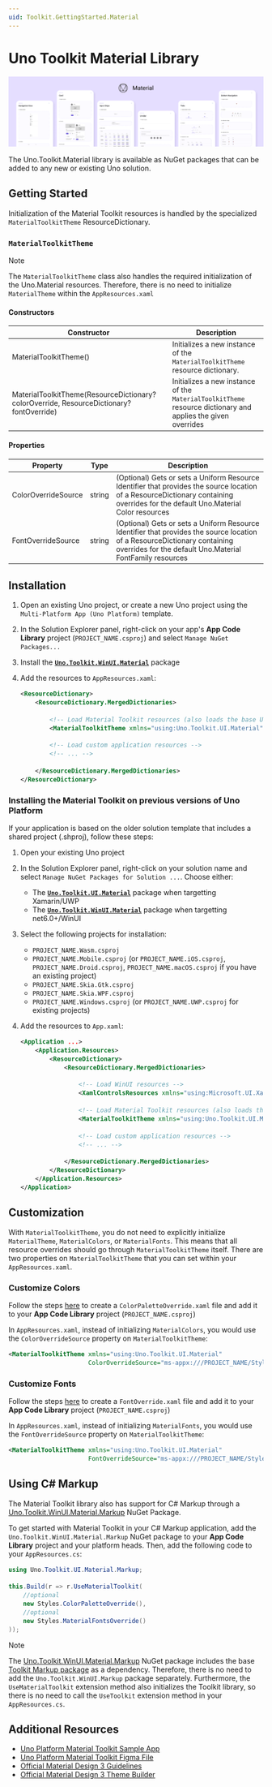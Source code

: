 ```yaml
---
uid: Toolkit.GettingStarted.Material
---
```

# Uno Toolkit Material Library

<p align="center">
  <img src="../assets/material-toolkit-design-system.png">
</p>

The Uno.Toolkit.Material library is available as NuGet packages that can be added to any new or existing Uno solution.

## Getting Started

Initialization of the Material Toolkit resources is handled by the specialized `MaterialToolkitTheme` ResourceDictionary.

### `MaterialToolkitTheme`

> [!NOTE]
> The `MaterialToolkitTheme` class also handles the required initialization of the Uno.Material resources. Therefore, there is no need to initialize `MaterialTheme` within the `AppResources.xaml`

#### Constructors

| Constructor    | Description                                           |
|----------------|-------------------------------------------------------|
| MaterialToolkitTheme()         | Initializes a new instance of the `MaterialToolkitTheme` resource dictionary.       |
| MaterialToolkitTheme(ResourceDictionary? colorOverride, ResourceDictionary? fontOverride)         | Initializes a new instance of the `MaterialToolkitTheme` resource dictionary and applies the given overrides       |

#### Properties

| Property                  | Type              | Description                                                                                   |
|---------------------------|-------------------|-----------------------------------------------------------------------------------------------|
| ColorOverrideSource             | string            | (Optional) Gets or sets a Uniform Resource Identifier that provides the source location of a ResourceDictionary containing overrides for the default Uno.Material Color resources                                            |
| FontOverrideSource     | string      | (Optional) Gets or sets a Uniform Resource Identifier that provides the source location of a ResourceDictionary containing overrides for the default Uno.Material FontFamily resources            |

## Installation

1. Open an existing Uno project, or create a new Uno project using the `Multi-Platform App (Uno Platform)` template.
2. In the Solution Explorer panel, right-click on your app's **App Code Library** project (`PROJECT_NAME.csproj`) and select `Manage NuGet Packages...`
3. Install the [**`Uno.Toolkit.WinUI.Material`**](https://www.nuget.org/packages/Uno.Toolkit.WinUI.Material) package
4. Add the resources to `AppResources.xaml`:

    ```xml
    <ResourceDictionary>
        <ResourceDictionary.MergedDictionaries>

            <!-- Load Material Toolkit resources (also loads the base Uno.Material resources) -->
            <MaterialToolkitTheme xmlns="using:Uno.Toolkit.UI.Material" />

            <!-- Load custom application resources -->
            <!-- ... -->

        </ResourceDictionary.MergedDictionaries>
    </ResourceDictionary>
    ```

### Installing the Material Toolkit on previous versions of Uno Platform

If your application is based on the older solution template that includes a shared project (.shproj), follow these steps:

1. Open your existing Uno project
2. In the Solution Explorer panel, right-click on your solution name and select `Manage NuGet Packages for Solution ...`. Choose either:
    - The [**`Uno.Toolkit.UI.Material`**](https://www.nuget.org/packages/Uno.Toolkit.UI.Material) package when targetting Xamarin/UWP
    - The [**`Uno.Toolkit.WinUI.Material`**](https://www.nuget.org/packages/Uno.Toolkit.WinUI.Material) package when targetting net6.0+/WinUI

3. Select the following projects for installation:
    - `PROJECT_NAME.Wasm.csproj`
    - `PROJECT_NAME.Mobile.csproj` (or `PROJECT_NAME.iOS.csproj`, `PROJECT_NAME.Droid.csproj`, `PROJECT_NAME.macOS.csproj` if you have an existing project)
    - `PROJECT_NAME.Skia.Gtk.csproj`
    - `PROJECT_NAME.Skia.WPF.csproj`
    - `PROJECT_NAME.Windows.csproj` (or `PROJECT_NAME.UWP.csproj` for existing projects)
4. Add the resources to `App.xaml`:

    ```xml
    <Application ...>
        <Application.Resources>
            <ResourceDictionary>
                <ResourceDictionary.MergedDictionaries>

                    <!-- Load WinUI resources -->
                    <XamlControlsResources xmlns="using:Microsoft.UI.Xaml.Controls" />
                    
                    <!-- Load Material Toolkit resources (also loads the base Uno.Material resources) -->
                    <MaterialToolkitTheme xmlns="using:Uno.Toolkit.UI.Material" />

                    <!-- Load custom application resources -->
                    <!-- ... -->

                </ResourceDictionary.MergedDictionaries>
            </ResourceDictionary>
        </Application.Resources>
    </Application>
    ```

## Customization

With `MaterialToolkitTheme`, you do not need to explicitly initialize `MaterialTheme`, `MaterialColors`, or `MaterialFonts`. This means that all resource overrides should go through `MaterialToolkitTheme` itself. There are two properties on `MaterialToolkitTheme` that you can set within your `AppResources.xaml`.

### Customize Colors

Follow the steps [here](xref:Uno.Themes.Material.GetStarted#customization) to create a `ColorPaletteOverride.xaml` file and add it to your **App Code Library** project (`PROJECT_NAME.csproj`)

In `AppResources.xaml`, instead of initializing `MaterialColors`, you would use the `ColorOverrideSource` property on `MaterialToolkitTheme`:

```xml
<MaterialToolkitTheme xmlns="using:Uno.Toolkit.UI.Material"
                      ColorOverrideSource="ms-appx:///PROJECT_NAME/Style/Application/ColorPaletteOverride.xaml" />
```

### Customize Fonts

Follow the steps [here](xref:Uno.Themes.Material.GetStarted#customization) to create a `FontOverride.xaml` file and add it to your **App Code Library** project (`PROJECT_NAME.csproj`)

In `AppResources.xaml`, instead of initializing `MaterialFonts`, you would use the `FontOverrideSource` property on `MaterialToolkitTheme`:

```xml
<MaterialToolkitTheme xmlns="using:Uno.Toolkit.UI.Material"
                      FontOverrideSource="ms-appx:///PROJECT_NAME/Style/Application/FontOverride.xaml" />
```

## Using C# Markup

The Material Toolkit library also has support for C# Markup through a [Uno.Toolkit.WinUI.Material.Markup](https://www.nuget.org/packages/Uno.Toolkit.WinUI.Material.Markup) NuGet Package.

To get started with Material Toolkit in your C# Markup application, add the `Uno.Toolkit.WinUI.Material.Markup` NuGet package to your **App Code Library** project and your platform heads.
Then, add the following code to your `AppResources.cs`:

```csharp
using Uno.Toolkit.UI.Material.Markup;

this.Build(r => r.UseMaterialToolkit(
    //optional
    new Styles.ColorPaletteOverride(),
    //optional
    new Styles.MaterialFontsOverride()
));
```

> [!NOTE]
> The [Uno.Toolkit.WinUI.Material.Markup](https://www.nuget.org/packages/Uno.Toolkit.WinUI.Material.Markup) NuGet package includes the base [Toolkit Markup package](https://www.nuget.org/packages/Uno.Toolkit.WinUI.Markup) as a dependency. Therefore, there is no need to add the `Uno.Toolkit.WinUI.Markup` package separately. Furthermore, the `UseMaterialToolkit` extension method also initializes the Toolkit library, so there is no need to call the `UseToolkit` extension method in your `AppResources.cs`.

## Additional Resources

- [Uno Platform Material Toolkit Sample App](https://github.com/unoplatform/Uno.Samples/tree/master/UI/UnoMaterialToolkitSample)
- [Uno Platform Material Toolkit Figma File](hhttps://aka.platform.uno/uno-figma-material-toolkit)
- [Official Material Design 3 Guidelines](https://m3.material.io/components)
- [Official Material Design 3 Theme Builder](https://m3.material.io/theme-builder)
